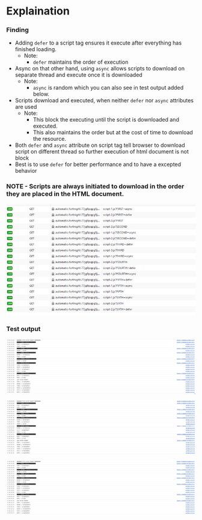 
# Explaination

### Finding 
- Adding `defer` to a script tag ensures it execute after everything has finished loading. 
    - Note: 
        - `defer` maintains the order of execution
- Async on that other hand, using `async` allows scripts to download on separate thread and execute once it is downloaded 
    - Note:
        - `async` is random which you can also see in test output added below. 
- Scripts download and executed, when neither `defer` nor `async` attributes are used 
    - Note:
        - This block the executing until the script is downloaded and executed.
        - This also maintains the order but at the cost of time to download the resource.
- Both `defer` and `async` attribute on script tag tell browser to download script on different thread so further execution of html document is not block
- Best is to use `defer` for better performance and to have a excepted behavior


### NOTE -  Scripts are always initiated to download in the order they are placed in the HTML document.

![Network ScreenShot of downloading order](image-3.png)

### Test output 

![TRY 1](image.png)

![TRY 2](image-1.png)

![TRY 3](image-2.png)